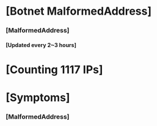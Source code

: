 # [Botnet MalformedAddress]
### [MalformedAddress]
#### [Updated every 2~3 hours]

# [Counting 1117 IPs]

# [Symptoms] 
###   [MalformedAddress]
